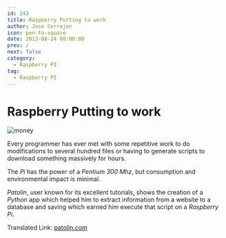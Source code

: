 ```yaml
---
id: 243
title: Raspberry Putting to work
author: Jose Cerrejon
icon: pen-to-square
date: 2013-08-24 08:00:00
prev: /
next: false
category:
  - Raspberry PI
tag:
  - Raspberry PI
---
```


# Raspberry Putting to work

![money](/images/money_saver.jpg)

Every programmer has ever met with some repetitive work to do modifications to several hundred files or having to generate scripts to download something massively for hours.

The *Pi* has the power of a *Pentium 300 Mhz*, but consumption and environmental impact is minimal.

*Patolin*, user known for its excellent tutorials, shows the creation of a *Python* app which helped him to extract information from a website to a database and saving which earned him execute that script on a *Raspberry Pi*.

Translated Link: [patolin.com](http://translate.google.com/translate?sl=es&tl=en&js=n&prev=_t&hl=es&ie=UTF-8&u=http%3A%2F%2Fpatolin.com%2Fblog%2F2013%2F08%2F16%2Fponiendo-a-trabajar-al-raspberry-pi%2F)
